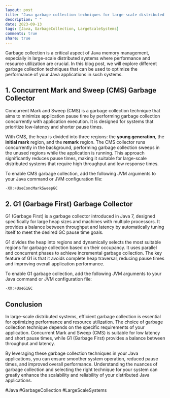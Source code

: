 ```yaml
---
layout: post
title: "Java garbage collection techniques for large-scale distributed systems"
description: " "
date: 2023-09-13
tags: [Java, GarbageCollection, LargeScaleSystems]
comments: true
share: true
---
```


Garbage collection is a critical aspect of Java memory management, especially in large-scale distributed systems where performance and resource utilization are crucial. In this blog post, we will explore different garbage collection techniques that can be used to optimize the performance of your Java applications in such systems.

## 1. Concurrent Mark and Sweep (CMS) Garbage Collector

Concurrent Mark and Sweep (CMS) is a garbage collection technique that aims to minimize application pause time by performing garbage collection concurrently with application execution. It is designed for systems that prioritize low-latency and shorter pause times.

With CMS, the heap is divided into three regions: the **young generation**, the **initial mark** region, and the **remark** region. The CMS collector runs concurrently in the background, performing garbage collection sweeps in the unused regions while the application is running. This approach significantly reduces pause times, making it suitable for large-scale distributed systems that require high throughput and low response times.

To enable CMS garbage collection, add the following JVM arguments to your Java command or JVM configuration file:

```java
-XX:+UseConcMarkSweepGC
```

## 2. G1 (Garbage First) Garbage Collector

G1 (Garbage First) is a garbage collector introduced in Java 7, designed specifically for large heap sizes and machines with multiple processors. It provides a balance between throughput and latency by automatically tuning itself to meet the desired GC pause time goals.

G1 divides the heap into regions and dynamically selects the most suitable regions for garbage collection based on their occupancy. It uses parallel and concurrent phases to achieve incremental garbage collection. The key feature of G1 is that it avoids complete heap traversal, reducing pause times and improving overall application performance.

To enable G1 garbage collection, add the following JVM arguments to your Java command or JVM configuration file:

```java
-XX:+UseG1GC
```

## Conclusion

In large-scale distributed systems, efficient garbage collection is essential for optimizing performance and resource utilization. The choice of garbage collection technique depends on the specific requirements of your application. Concurrent Mark and Sweep (CMS) is suitable for low latency and short pause times, while G1 (Garbage First) provides a balance between throughput and latency.

By leveraging these garbage collection techniques in your Java applications, you can ensure smoother system operation, reduced pause times, and improved overall performance. Understanding the nuances of garbage collection and selecting the right technique for your system can greatly enhance the scalability and reliability of your distributed Java applications.

#Java #GarbageCollection #LargeScaleSystems